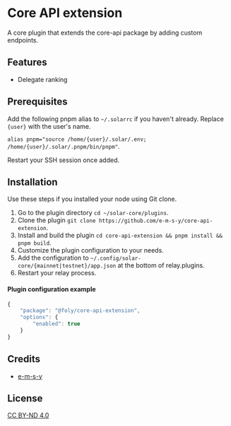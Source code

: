 # Core API extension
A core plugin that extends the core-api package by adding custom endpoints.

## Features
- Delegate ranking

## Prerequisites
Add the following pnpm alias to `~/.solarrc` if you haven't already. Replace `{user}` with the user's name.

`alias pnpm="source /home/{user}/.solar/.env; /home/{user}/.solar/.pnpm/bin/pnpm"`.

Restart your SSH session once added.

## Installation
Use these steps if you installed your node using Git clone.

1. Go to the plugin directory `cd ~/solar-core/plugins`.
2. Clone the plugin `git clone https://github.com/e-m-s-y/core-api-extension`.
3. Install and build the plugin `cd core-api-extension && pnpm install && pnpm build`.
5. Customize the plugin configuration to your needs.
6. Add the configuration to `~/.config/solar-core/{mainnet|testnet}/app.json` at the bottom of relay.plugins.
7. Restart your relay process.

#### Plugin configuration example
```js
{
    "package": "@foly/core-api-extension",
    "options": {
        "enabled": true
    }
}
```

## Credits

- [e-m-s-y](https://github.com/e-m-s-y)

## License

[CC BY-ND 4.0](LICENSE.md)
